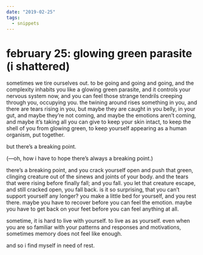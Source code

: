 ```yaml
---
date: "2019-02-25"
tags:
  - snippets
---
```

# february 25: glowing green parasite (i shattered)

sometimes we tire ourselves out. to be going and going and going, and the complexity inhabits you like a glowing green parasite, and it controls your nervous system now, and you can feel those strange tendrils creeping through you, occupying you. the twining around rises something in you, and there are tears rising in you, but maybe they are caught in you belly, in your gut, and maybe they’re not coming, and maybe the emotions aren’t coming, and maybe it’s taking all you can give to keep your skin intact, to keep the shell of you from glowing green, to keep yourself appearing as a human organism, put together.

but there’s a breaking point.

(—oh, how i have to hope there’s always a breaking point.)

there’s a breaking point, and you crack yourself open and push that green, clinging creature out of the sinews and joints of your body. and the tears that were rising before finally fall; and you fall. you let that creature escape, and still cracked open, you fall back. is it so surprising, that you can’t support yourself any longer? you make a little bed for yourself, and you rest there. maybe you have to recover before you can feel the emotion. maybe you have to get back on your feet before you can feel anything at all.

sometime, it is hard to live with yourself. to live as as yourself. even when you are so familiar with your patterns and responses and motivations, sometimes memory does not feel like enough.

and so i find myself in need of rest.
